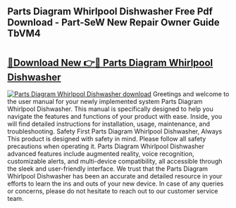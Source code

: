 ## Parts Diagram Whirlpool Dishwasher Free Pdf Download - Part-SeW New Repair Owner Guide TbVM4

# <h2><a href="http://dfqaxt0.blite.top/?on=Parts+Diagram+Whirlpool+Dishwasher">🔗Download New 👉🔴 Parts Diagram Whirlpool Dishwasher</a></h2>

[![Parts Diagram Whirlpool Dishwasher download](https://i.imgur.com/lujVjoI.png)](http://dfqaxt0.blite.top/?on=Parts+Diagram+Whirlpool+Dishwasher)
Greetings and welcome to the user manual for your newly implemented system Parts Diagram Whirlpool Dishwasher. This manual is specifically designed to help you navigate the features and functions of your product with ease. Inside, you will find detailed instructions for installation, usage, maintenance, and troubleshooting. Safety First Parts Diagram Whirlpool Dishwasher, Always This product is designed with safety in mind. Please follow all safety precautions when operating it. Parts Diagram Whirlpool Dishwasher advanced features include augmented reality, voice recognition, customizable alerts, and multi-device compatibility, all accessible through the sleek and user-friendly interface. We trust that the Parts Diagram Whirlpool Dishwasher has been an accurate and detailed resource in your efforts to learn the ins and outs of your new device. In case of any queries or concerns, please do not hesitate to reach out to our customer service team.
